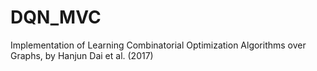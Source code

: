 # DQN_MVC
Implementation of Learning Combinatorial Optimization Algorithms over Graphs, by Hanjun Dai et al. (2017)
